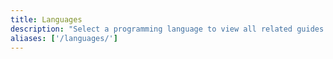 ```yaml
---
title: Languages
description: "Select a programming language to view all related guides."
aliases: ['/languages/']
---
```

